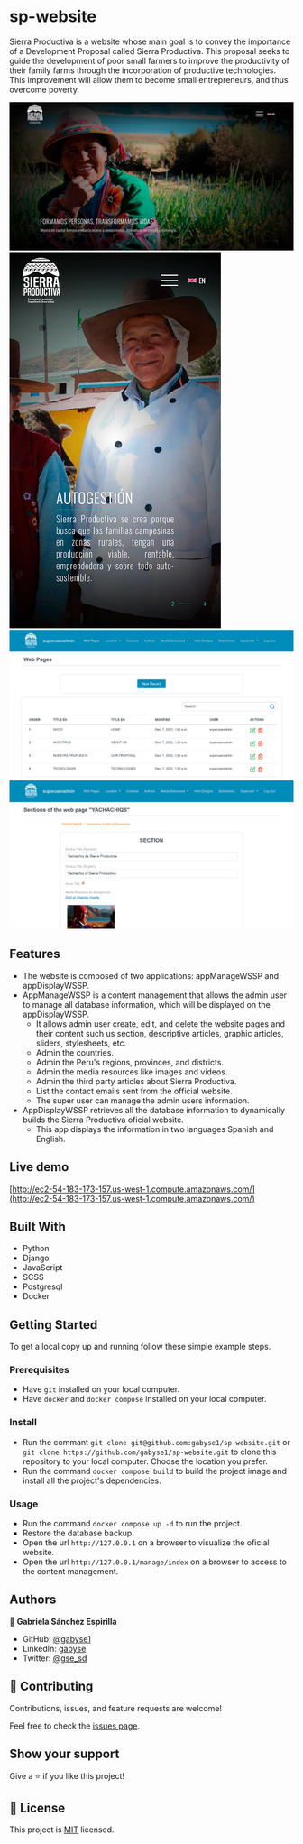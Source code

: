 # sp-website
Sierra Productiva is a website whose main goal is to convey the importance of a Development Proposal called Sierra Productiva. This proposal seeks to guide the development of poor small farmers to improve the productivity of their family farms through the incorporation of productive technologies. This improvement will allow them to become small entrepreneurs, and thus overcome poverty.

![screenshot-desktop](sp-website-screenshot-desktop-1200x627.png)
![screenshot-mobile](sp-website-screenshot-mobile-375x667.png)
![screenshot-admin-pages](sp-website-screenshot-admin-pages-1200x627.png)
![screenshot-admin-sections](sp-website-screenshot-admin-sections-1200x627.png)


## Features

- The website is composed of two applications: appManageWSSP and appDisplayWSSP.
- AppManageWSSP is a content management that allows the admin user to manage all database information, which will be displayed on the appDisplayWSSP.
  - It allows admin user create, edit, and delete the website pages and their content such us section, descriptive articles, graphic articles, sliders, stylesheets, etc.
  - Admin the countries.
  - Admin the Peru's regions, provinces, and districts.
  - Admin the media resources like images and videos.
  - Admin the third party articles about Sierra Productiva.
  - List the contact emails sent from the official website.
  - The super user can manage the admin users information.
- AppDisplayWSSP retrieves all the database information to dynamically builds the Sierra Productiva oficial website.
  - This app displays the information in two languages Spanish and English.


## Live demo

[http://ec2-54-183-173-157.us-west-1.compute.amazonaws.com/](http://ec2-54-183-173-157.us-west-1.compute.amazonaws.com/)


## Built With

- Python
- Django
- JavaScript
- SCSS
- Postgresql
- Docker


## Getting Started


To get a local copy up and running follow these simple example steps.

### Prerequisites

- Have `git` installed on your local computer.
- Have `docker` and `docker compose` installed on your local computer.

### Install

- Run the commant `git clone git@github.com:gabyse1/sp-website.git` or `git clone https://github.com/gabyse1/sp-website.git` to clone this repository to your local computer. Choose the location you prefer.
- Run the command `docker compose build` to build the project image and install all the project's dependencies.


### Usage

- Run the command `docker compose up -d` to run the project.
- Restore the database backup.
- Open the url `http://127.0.0.1` on a browser to visualize the oficial website.
- Open the url `http://127.0.0.1/manage/index` on a browser to access to the content management.


## Authors

👤 **Gabriela Sánchez Espirilla**

- GitHub: [@gabyse1](https://github.com/gabyse1)
- LinkedIn: [gabyse](https://www.linkedin.com/in/gabyse/)
- Twitter: [@gse_sd](https://twitter.com/gse_sd)


## 🤝 Contributing

Contributions, issues, and feature requests are welcome!

Feel free to check the [issues page](../../issues/).


## Show your support

Give a ⭐️ if you like this project!


## 📝 License

This project is [MIT](./LICENSE) licensed.
